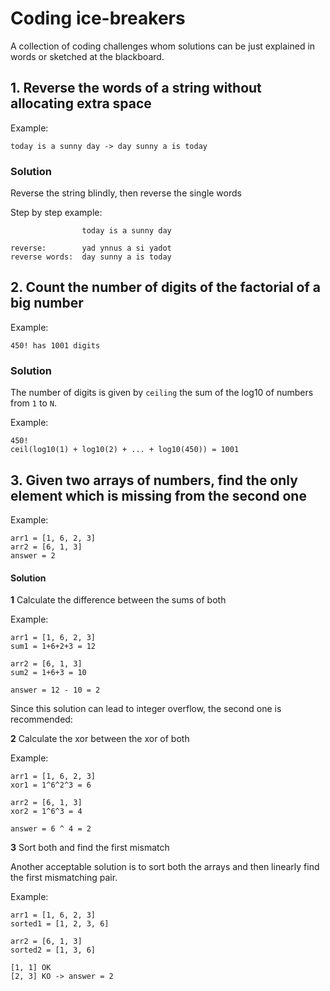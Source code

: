 # Coding ice-breakers

A collection of coding challenges whom solutions can be just explained in words or sketched at the blackboard.

## 1. Reverse the words of a string without allocating extra space

Example:

```
today is a sunny day -> day sunny a is today
```

### Solution

Reverse the string blindly, then reverse the single words

Step by step example:

```
                today is a sunny day

reverse:        yad ynnus a si yadot
reverse words:  day sunny a is today
```

## 2. Count the number of digits of the factorial of a big number

Example:

```
450! has 1001 digits
```

### Solution

The number of digits is given by `ceiling` the sum of the log10 of numbers from `1` to `N`.

Example:

```
450!
ceil(log10(1) + log10(2) + ... + log10(450)) = 1001
```

## 3. Given two arrays of numbers, find the only element which is missing from the second one

Example:

```
arr1 = [1, 6, 2, 3]
arr2 = [6, 1, 3]
answer = 2
```

#### Solution

**1** Calculate the difference between the sums of both

Example:

```
arr1 = [1, 6, 2, 3]
sum1 = 1+6+2+3 = 12

arr2 = [6, 1, 3]
sum2 = 1+6+3 = 10

answer = 12 - 10 = 2
```

Since this solution can lead to integer overflow, the second one is recommended:

**2** Calculate the xor between the xor of both

Example:

```
arr1 = [1, 6, 2, 3]
xor1 = 1^6^2^3 = 6

arr2 = [6, 1, 3]
xor2 = 1^6^3 = 4

answer = 6 ^ 4 = 2
```

**3** Sort both and find the first mismatch

Another acceptable solution is to sort both the arrays and then linearly find the first mismatching pair.

Example:

```
arr1 = [1, 6, 2, 3]
sorted1 = [1, 2, 3, 6]

arr2 = [6, 1, 3]
sorted2 = [1, 3, 6]

[1, 1] OK
[2, 3] KO -> answer = 2
```
